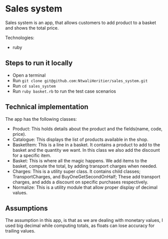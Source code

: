 # Sales system

Sales system is an app, that allows customers to add product to a basket and shows the total price.

Technologies:

- ruby

## Steps to run it locally

- Open a terminal
- Run `git clone git@github.com:NtwaliHeritier/sales_system.git`
- Run `cd sales_system`
- Run `ruby basket.rb` to run the test case scenarios

## Technical implementation

The app has the following classes:

- Product: This holds details about the product and the fields(name, code, price).
- Catalogue: This displays the list of products available in the shop.
- BasketItem: This is a line in a basket. It contains a product to add to the basket and the quantity we want. In this class we also add the discount for a specific item.
- Basket: This is where all the magic happens. We add items to the basket, compute the total, by adding transport charges when needed.
- Charges: This is a utility super class. It contains child classes; TransportCharges, and BuyOneGetSecondOnHalf; These add transport charges, and adds a discount on specific purchases respectively.
- Normalize: This is a utility module that allow proper display of decimal values.

## Assumptions

The assumption in this app, is that as we are dealing with monetary values, I used big decimal while computing totals, as floats can lose accuracy for trailing values.
